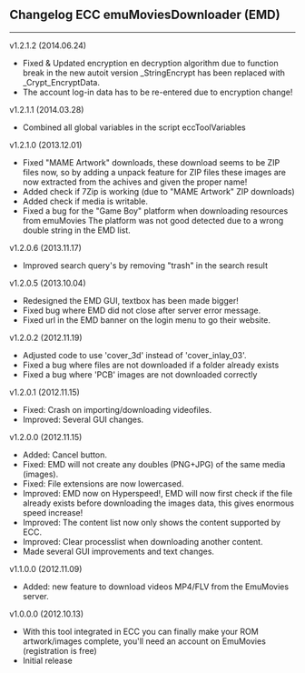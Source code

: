 ## Changelog ECC emuMoviesDownloader (EMD)
***
v1.2.1.2 (2014.06.24)
- Fixed & Updated encryption en decryption algorithm due to function break in
 the new autoit version _StringEncrypt has been replaced with _Crypt_EncryptData.
- The account log-in data has to be re-entered due to encryption change!

v1.2.1.1 (2014.03.28)
- Combined all global variables in the script eccToolVariables

v1.2.1.0 (2013.12.01)
- Fixed "MAME Artwork" downloads, these download seems to be ZIP files now, so by
 adding a unpack feature for ZIP files these images are now extracted from the
 achives and given the proper name!
- Added check if 7Zip is working (due to "MAME Artwork" ZIP downloads)
- Added check if media is writable.
- Fixed a bug for the "Game Boy" platform when downloading resources from emuMovies
 The platform was not good detected due to a wrong double string in the EMD list.

v1.2.0.6 (2013.11.17)
- Improved search query's by removing "trash" in the search result

v1.2.0.5 (2013.10.04)
- Redesigned the EMD GUI, textbox has been made bigger!
- Fixed bug where EMD did not close after server error message.
- Fixed url in the EMD banner on the login menu to go their website.

v1.2.0.2 (2012.11.19)
- Adjusted code to use 'cover_3d' instead of 'cover_inlay_03'.
- Fixed a bug where files are not downloaded if a folder already exists
- Fixed a bug where 'PCB' images are not downloaded correctly

v1.2.0.1 (2012.11.15)
- Fixed: Crash on importing/downloading videofiles.
- Improved: Several GUI changes.

v1.2.0.0 (2012.11.15)
- Added: Cancel button.
- Fixed: EMD will not create any doubles (PNG+JPG) of the same media (images).
- Fixed: File extensions are now lowercased.
- Improved: EMD now on Hyperspeed!, EMD will now first check if the file already
exists before downloading the images data, this gives enormous speed increase!
- Improved: The content list now only shows the content supported by ECC.
- Improved: Clear processlist when downloading another content.
- Made several GUI improvements and text changes.

v1.1.0.0 (2012.11.09)
- Added: new feature to download videos MP4/FLV from the EmuMovies server.

v1.0.0.0 (2012.10.13)
- With this tool integrated in ECC you can finally make your ROM artwork/images
complete, you'll need an account on EmuMovies (registration is free)
- Initial release